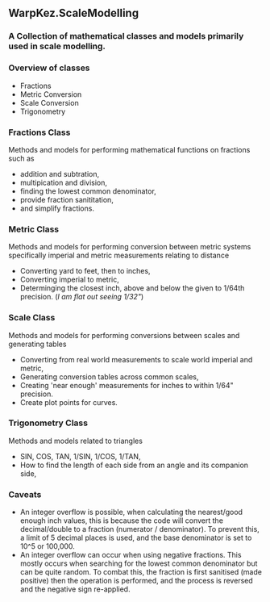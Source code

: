 ## WarpKez.ScaleModelling

### A Collection of mathematical classes and models primarily used in scale modelling.

### Overview of classes

- Fractions
- Metric Conversion
- Scale Conversion
- Trigonometry

### Fractions Class

Methods and models for performing mathematical functions on fractions such as
- addition and subtration,
- multipication and division,
- finding the lowest common denominator,
- provide fraction sanititation,
- and simplify fractions.

### Metric Class

Methods and models for performing conversion between metric systems specifically imperial and metric measurements relating to distance
- Converting yard to feet, then to inches,
- Converting imperial to metric,
- Determinging the closest inch, above and below the given to 1/64th precision. (*I am flat out seeing 1/32"*) 

### Scale Class

Methods and models for performing conversions between scales and generating tables
- Converting from real world measurements to scale world imperial and metric,
- Generating conversion tables across common scales,
- Creating 'near enough' measurements for inches to within 1/64" precision.
- Create plot points for curves.

### Trigonometry Class

Methods and models related to triangles
- SIN, COS, TAN, 1/SIN, 1/COS, 1/TAN,
- How to find the length of each side from an angle and its companion side,

### Caveats

- An integer overflow is possible, when calculating the nearest/good enough inch values, this is because the code will convert the decimal/double to a
fraction (numerator / denominator).  To prevent this, a limit of 5 decimal places is used, and the base denominator is set to 10^5 or 100,000.
- An integer overflow can occur when using negative fractions.  This mostly occurs when searching for the lowest common denominator but can be quite random.
To combat this, the fraction is first sanitised (made positive) then the operation is performed, and the process is reversed and the negative sign re-applied.
